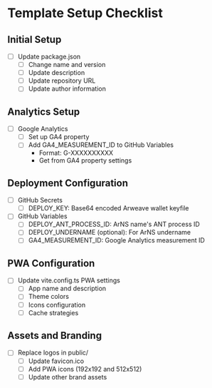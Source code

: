 # Template Setup Checklist

## Initial Setup

- [ ] Update package.json
  - [ ] Change name and version
  - [ ] Update description
  - [ ] Update repository URL
  - [ ] Update author information

## Analytics Setup

- [ ] Google Analytics
  - [ ] Set up GA4 property
  - [ ] Add GA4_MEASUREMENT_ID to GitHub Variables
    - Format: G-XXXXXXXXXX
    - Get from GA4 property settings

## Deployment Configuration

- [ ] GitHub Secrets
  - [ ] DEPLOY_KEY: Base64 encoded Arweave wallet keyfile

- [ ] GitHub Variables
  - [ ] DEPLOY_ANT_PROCESS_ID: ArNS name's ANT process ID
  - [ ] DEPLOY_UNDERNAME (optional): For ArNS undername
  - [ ] GA4_MEASUREMENT_ID: Google Analytics measurement ID

## PWA Configuration

- [ ] Update vite.config.ts PWA settings
  - [ ] App name and description
  - [ ] Theme colors
  - [ ] Icons configuration
  - [ ] Cache strategies

## Assets and Branding

- [ ] Replace logos in public/
  - [ ] Update favicon.ico
  - [ ] Add PWA icons (192x192 and 512x512)
  - [ ] Update other brand assets
